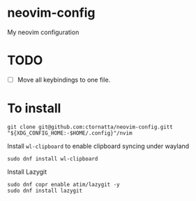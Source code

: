 # neovim-config
My neovim configuration


# TODO

- [ ] Move all keybindings to one file.

# To install

```shell
git clone git@github.com:ctornatta/neovim-config.gitt "${XDG_CONFIG_HOME:-$HOME/.config}"/nvim
```

Install `wl-clipboard` to enable clipboard syncing under wayland
```shell
sudo dnf install wl-clipboard
```

Install Lazygit
```shell
sudo dnf copr enable atim/lazygit -y
sudo dnf install lazygit
```

